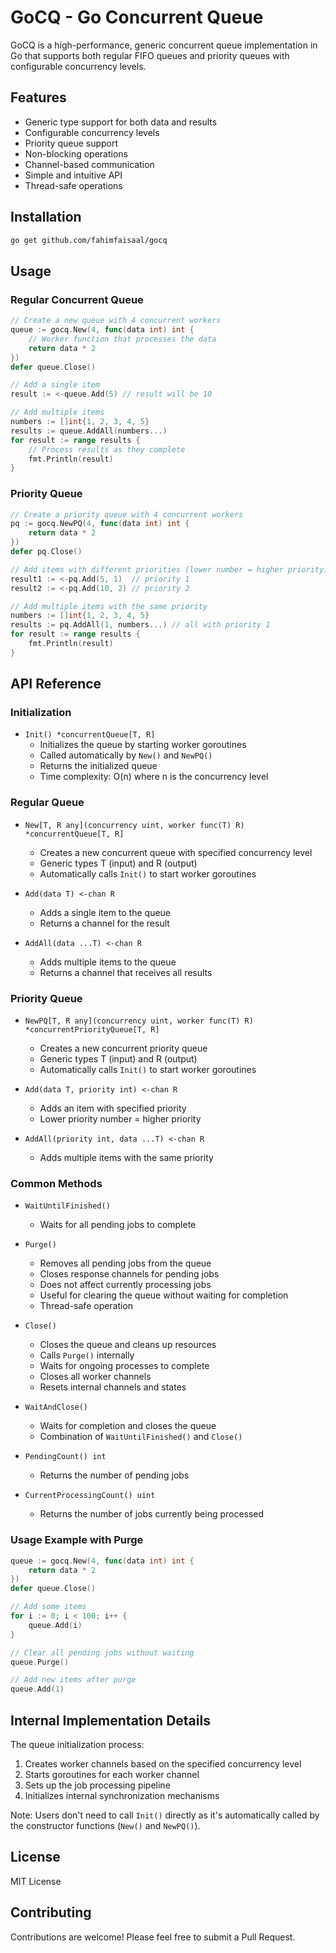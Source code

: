 # GoCQ - Go Concurrent Queue

GoCQ is a high-performance, generic concurrent queue implementation in Go that supports both regular FIFO queues and priority queues with configurable concurrency levels.

## Features

- Generic type support for both data and results
- Configurable concurrency levels
- Priority queue support
- Non-blocking operations
- Channel-based communication
- Simple and intuitive API
- Thread-safe operations

## Installation

```bash
go get github.com/fahimfaisaal/gocq
```

## Usage

### Regular Concurrent Queue

```go
// Create a new queue with 4 concurrent workers
queue := gocq.New(4, func(data int) int {
    // Worker function that processes the data
    return data * 2
})
defer queue.Close()

// Add a single item
result := <-queue.Add(5) // result will be 10

// Add multiple items
numbers := []int{1, 2, 3, 4, 5}
results := queue.AddAll(numbers...)
for result := range results {
    // Process results as they complete
    fmt.Println(result)
}
```

### Priority Queue

```go
// Create a priority queue with 4 concurrent workers
pq := gocq.NewPQ(4, func(data int) int {
    return data * 2
})
defer pq.Close()

// Add items with different priorities (lower number = higher priority)
result1 := <-pq.Add(5, 1)  // priority 1
result2 := <-pq.Add(10, 2) // priority 2

// Add multiple items with the same priority
numbers := []int{1, 2, 3, 4, 5}
results := pq.AddAll(1, numbers...) // all with priority 1
for result := range results {
    fmt.Println(result)
}
```

## API Reference

### Initialization

- `Init() *concurrentQueue[T, R]`
  - Initializes the queue by starting worker goroutines
  - Called automatically by `New()` and `NewPQ()`
  - Returns the initialized queue
  - Time complexity: O(n) where n is the concurrency level

### Regular Queue

- `New[T, R any](concurrency uint, worker func(T) R) *concurrentQueue[T, R]`

  - Creates a new concurrent queue with specified concurrency level
  - Generic types T (input) and R (output)
  - Automatically calls `Init()` to start worker goroutines

- `Add(data T) <-chan R`

  - Adds a single item to the queue
  - Returns a channel for the result

- `AddAll(data ...T) <-chan R`
  - Adds multiple items to the queue
  - Returns a channel that receives all results

### Priority Queue

- `NewPQ[T, R any](concurrency uint, worker func(T) R) *concurrentPriorityQueue[T, R]`

  - Creates a new concurrent priority queue
  - Generic types T (input) and R (output)
  - Automatically calls `Init()` to start worker goroutines

- `Add(data T, priority int) <-chan R`

  - Adds an item with specified priority
  - Lower priority number = higher priority

- `AddAll(priority int, data ...T) <-chan R`
  - Adds multiple items with the same priority

### Common Methods

- `WaitUntilFinished()`

  - Waits for all pending jobs to complete

- `Purge()`

  - Removes all pending jobs from the queue
  - Closes response channels for pending jobs
  - Does not affect currently processing jobs
  - Useful for clearing the queue without waiting for completion
  - Thread-safe operation

- `Close()`

  - Closes the queue and cleans up resources
  - Calls `Purge()` internally
  - Waits for ongoing processes to complete
  - Closes all worker channels
  - Resets internal channels and states

- `WaitAndClose()`

  - Waits for completion and closes the queue
  - Combination of `WaitUntilFinished()` and `Close()`

- `PendingCount() int`

  - Returns the number of pending jobs

- `CurrentProcessingCount() uint`
  - Returns the number of jobs currently being processed

### Usage Example with Purge

```go
queue := gocq.New(4, func(data int) int {
    return data * 2
})
defer queue.Close()

// Add some items
for i := 0; i < 100; i++ {
    queue.Add(i)
}

// Clear all pending jobs without waiting
queue.Purge()

// Add new items after purge
queue.Add(1)
```

## Internal Implementation Details

The queue initialization process:

1. Creates worker channels based on the specified concurrency level
2. Starts goroutines for each worker channel
3. Sets up the job processing pipeline
4. Initializes internal synchronization mechanisms

Note: Users don't need to call `Init()` directly as it's automatically called by the constructor functions (`New()` and `NewPQ()`).

## License

MIT License

## Contributing

Contributions are welcome! Please feel free to submit a Pull Request.
